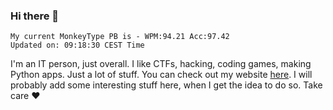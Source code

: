 ### Hi there 👋
<!-- PB START -->
```
My current MonkeyType PB is - WPM:94.21 Acc:97.42
Updated on: 09:18:30 CEST Time
```
<!-- PB END -->
I'm an IT person, just overall. I like CTFs, hacking, coding games, making Python apps. Just a lot of stuff.
You can check out my website [here](https://skill3472.github.io/).
I will probably add some interesting stuff here, when I get the idea to do so. Take care ❤️
